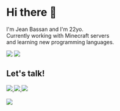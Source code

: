 # Hi there 👋

I'm Jean Bassan and I'm 22yo. <br>
Currently working with Minecraft servers <br>
and learning new programming languages.


<div align="left">
    <img src="https://github-readme-stats.vercel.app/api/wakatime?username=harmonyguy&layout=compact&theme=dark&hide_border=true" />
    <img src="https://github-readme-streak-stats.herokuapp.com/?user=jeanbassan&theme=dark&hide_border=true" />
</div>

## Let's talk!

<div>
    <a href="https://discord.com/users/334029761107984384" target="_blank">
        <img src="https://img.shields.io/badge/jeanbassan-7289DA?style=for-the-badge&logo=discord&logoColor=white" />
    </a>
    <a href="https://twitter.com/jeanbassan" target="_blank">
        <img src="https://img.shields.io/badge/jeanbassan-7289DA?style=for-the-badge&logo=twitter&logoColor=white" />
    </a>
    <a href="mailto:eu@jeanbassan.com.br">
        <img src="https://img.shields.io/badge/-eu@jeanbassan.com.br-%23333?style=for-the-badge&logo=gmail&logoColor=white" />
    </a>
</div>

<a href="https://github.com/jeanbassan">
    <br>
    <img src="https://komarev.com/ghpvc/?username=jeanbassan" />
</a>
